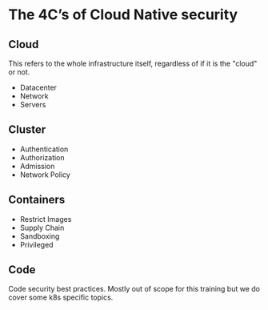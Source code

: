 # The 4C’s of Cloud Native security

## Cloud 

This refers to the whole infrastructure itself, regardless of if it is the "cloud" or not.

- Datacenter
- Network
- Servers

## Cluster

- Authentication
- Authorization
- Admission
- Network Policy

## Containers

- Restrict Images
- Supply Chain
- Sandboxing
- Privileged

## Code

Code security best practices.  Mostly out of scope for this training but we do cover some k8s specific topics.
